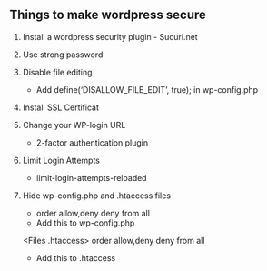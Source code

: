 Things to make wordpress secure
-------------------------------

1) Install a wordpress security plugin - Sucuri.net
2) Use strong password
3) Disable file editing
	- Add define(‘DISALLOW_FILE_EDIT’, true); in wp-config.php
4) Install SSL Certificat
5) Change your WP-login URL
	-  2-factor authentication plugin 
6) Limit Login Attempts
	- limit-login-attempts-reloaded
7) Hide wp-config.php and .htaccess files
	- 	<Files wp-config.php>
			order allow,deny
			deny from all
		</Files>
	- Add this to wp-config.php

	<Files .htaccess>
		order allow,deny
		deny from all
	</Files>

	- Add this to .htaccess